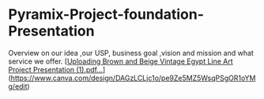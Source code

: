 # Pyramix-Project-foundation-Presentation
Overview on our idea ,our USP, business goal ,vision and mission and what service we offer.
[[Uploading Brown and Beige Vintage Egypt Line Art Project Presentation (1).pdf…]()](https://www.canva.com/design/DAGzLCLjc1o/pe9Ze5MZ5WsqPSgOR1oYMg/edit)
